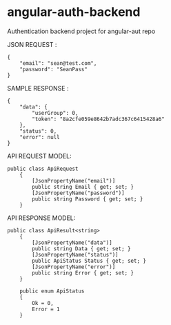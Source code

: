 # angular-auth-backend
Authentication backend project for angular-aut repo 

JSON REQUEST :

```
{
    "email": "sean@test.com",
    "password": "SeanPass"
}
```


SAMPLE RESPONSE :
```
{
    "data": {
        "userGroup": 0,
        "token": "8a2cfe059e8642b7adc367c6415428a6"
    },
    "status": 0,
    "error": null
}
```

API REQUEST MODEL:

```
public class ApiRequest
    {
        [JsonPropertyName("email")]
        public string Email { get; set; }
        [JsonPropertyName("password")]
        public string Password { get; set; }
    }
```

API RESPONSE MODEL: 

```
public class ApiResult<string>
    {
        [JsonPropertyName("data")]
        public string Data { get; set; }
        [JsonPropertyName("status")]
        public ApiStatus Status { get; set; }
        [JsonPropertyName("error")]
        public string Error { get; set; }
    }
```

```
    public enum ApiStatus
    {
        Ok = 0,
        Error = 1
    }
```
